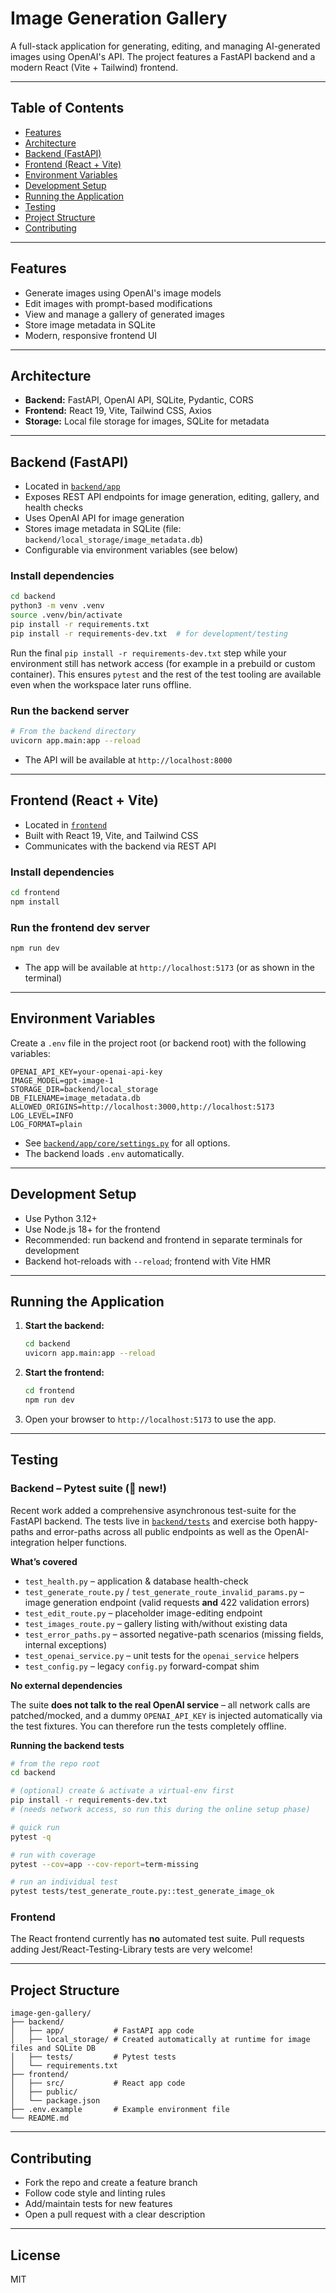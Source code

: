 # Image Generation Gallery

A full-stack application for generating, editing, and managing AI-generated images using OpenAI's API. The project features a FastAPI backend and a modern React (Vite + Tailwind) frontend.

---

## Table of Contents
- [Features](#features)
- [Architecture](#architecture)
- [Backend (FastAPI)](#backend-fastapi)
- [Frontend (React + Vite)](#frontend-react--vite)
- [Environment Variables](#environment-variables)
- [Development Setup](#development-setup)
- [Running the Application](#running-the-application)
- [Testing](#testing)
- [Project Structure](#project-structure)
- [Contributing](#contributing)

---

## Features
- Generate images using OpenAI's image models
- Edit images with prompt-based modifications
- View and manage a gallery of generated images
- Store image metadata in SQLite
- Modern, responsive frontend UI

---

## Architecture
- **Backend:** FastAPI, OpenAI API, SQLite, Pydantic, CORS
- **Frontend:** React 19, Vite, Tailwind CSS, Axios
- **Storage:** Local file storage for images, SQLite for metadata

---

## Backend (FastAPI)
- Located in [`backend/app`](backend/app)
- Exposes REST API endpoints for image generation, editing, gallery, and health checks
- Uses OpenAI API for image generation
- Stores image metadata in SQLite (file: `backend/local_storage/image_metadata.db`)
- Configurable via environment variables (see below)

### Install dependencies
```bash
cd backend
python3 -m venv .venv
source .venv/bin/activate
pip install -r requirements.txt
pip install -r requirements-dev.txt  # for development/testing
```
Run the final `pip install -r requirements-dev.txt` step while your environment
still has network access (for example in a prebuild or custom container). This
ensures `pytest` and the rest of the test tooling are available even when the
workspace later runs offline.

### Run the backend server
```bash
# From the backend directory
uvicorn app.main:app --reload
```
- The API will be available at `http://localhost:8000`

---

## Frontend (React + Vite)
- Located in [`frontend`](frontend)
- Built with React 19, Vite, and Tailwind CSS
- Communicates with the backend via REST API

### Install dependencies
```bash
cd frontend
npm install
```

### Run the frontend dev server
```bash
npm run dev
```
- The app will be available at `http://localhost:5173` (or as shown in the terminal)

---

## Environment Variables

Create a `.env` file in the project root (or backend root) with the following variables:

```
OPENAI_API_KEY=your-openai-api-key
IMAGE_MODEL=gpt-image-1
STORAGE_DIR=backend/local_storage
DB_FILENAME=image_metadata.db
ALLOWED_ORIGINS=http://localhost:3000,http://localhost:5173
LOG_LEVEL=INFO
LOG_FORMAT=plain
```
- See [`backend/app/core/settings.py`](backend/app/core/settings.py) for all options.
- The backend loads `.env` automatically.

---

## Development Setup
- Use Python 3.12+
- Use Node.js 18+ for the frontend
- Recommended: run backend and frontend in separate terminals for development
- Backend hot-reloads with `--reload`; frontend with Vite HMR

---

## Running the Application
1. **Start the backend:**
    ```bash
    cd backend
    uvicorn app.main:app --reload
    ```
2. **Start the frontend:**
    ```bash
    cd frontend
    npm run dev
    ```
3. Open your browser to `http://localhost:5173` to use the app.

---

## Testing

### Backend – Pytest suite (🧪 new!)

Recent work added a comprehensive asynchronous test-suite for the FastAPI
backend.  The tests live in [`backend/tests`](backend/tests) and exercise both
happy-paths and error-paths across all public endpoints as well as the
OpenAI-integration helper functions.

**What’s covered**

* `test_health.py` – application & database health-check
* `test_generate_route.py` / `test_generate_route_invalid_params.py` – image
  generation endpoint (valid requests **and** 422 validation errors)
* `test_edit_route.py` – placeholder image-editing endpoint
* `test_images_route.py` – gallery listing with/without existing data
* `test_error_paths.py` – assorted negative-path scenarios (missing fields,
  internal exceptions)
* `test_openai_service.py` – unit tests for the `openai_service` helpers
* `test_config.py` – legacy `config.py` forward-compat shim

**No external dependencies**

The suite **does not talk to the real OpenAI service** – all network calls are
patched/mocked, and a dummy `OPENAI_API_KEY` is injected automatically via the
test fixtures.  You can therefore run the tests completely offline.

**Running the backend tests**

```bash
# from the repo root
cd backend

# (optional) create & activate a virtual-env first
pip install -r requirements-dev.txt
# (needs network access, so run this during the online setup phase)

# quick run
pytest -q

# run with coverage
pytest --cov=app --cov-report=term-missing

# run an individual test
pytest tests/test_generate_route.py::test_generate_image_ok
```

### Frontend

The React frontend currently has **no** automated test suite. Pull requests
adding Jest/React-Testing-Library tests are very welcome!

---

## Project Structure
```
image-gen-gallery/
├── backend/
│   ├── app/           # FastAPI app code
│   ├── local_storage/ # Created automatically at runtime for image files and SQLite DB
│   ├── tests/         # Pytest tests
│   └── requirements.txt
├── frontend/
│   ├── src/           # React app code
│   ├── public/
│   └── package.json
├── .env.example       # Example environment file
└── README.md
```

---

## Contributing
- Fork the repo and create a feature branch
- Follow code style and linting rules
- Add/maintain tests for new features
- Open a pull request with a clear description

---

## License
MIT 
